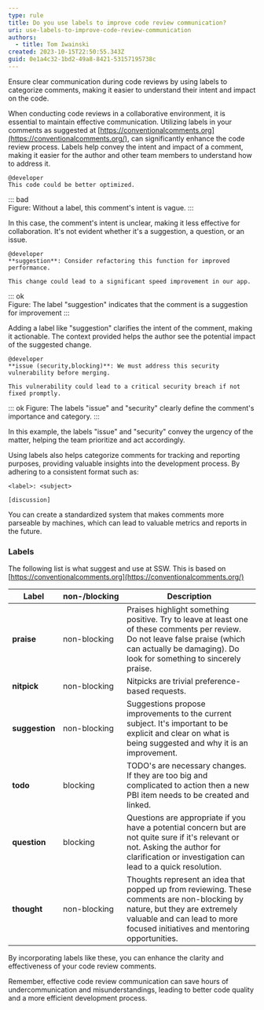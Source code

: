 ```yaml
---
type: rule
title: Do you use labels to improve code review communication?
uri: use-labels-to-improve-code-review-communication
authors:
  - title: Tom Iwainski
created: 2023-10-15T22:50:55.343Z
guid: 0e1a4c32-1bd2-49a8-8421-53157195738c
---
```


Ensure clear communication during code reviews by using labels to categorize comments, making it easier to understand their intent and impact on the code.

<!--endintro-->

When conducting code reviews in a collaborative environment, it is essential to maintain effective communication. Utilizing labels in your comments as suggested at [https://conventionalcomments.org](https://conventionalcomments.org/), can significantly enhance the code review process. Labels help convey the intent and impact of a comment, making it easier for the author and other team members to understand how to address it.

```plain
@developer
This code could be better optimized.
```

::: bad  
Figure: Without a label, this comment's intent is vague.
:::

In this case, the comment's intent is unclear, making it less effective for collaboration. It's not evident whether it's a suggestion, a question, or an issue.

```plain
@developer
**suggestion**: Consider refactoring this function for improved performance.

This change could lead to a significant speed improvement in our app.
```

::: ok  
Figure: The label "suggestion" indicates that the comment is a suggestion for improvement
:::

Adding a label like "suggestion" clarifies the intent of the comment, making it actionable. The context provided helps the author see the potential impact of the suggested change.

```plain
@developer
**issue (security,blocking)**: We must address this security vulnerability before merging.

This vulnerability could lead to a critical security breach if not fixed promptly.
```

::: ok
Figure: The labels "issue" and "security" clearly define the comment's importance and category.
:::

In this example, the labels "issue" and "security" convey the urgency of the matter, helping the team prioritize and act accordingly.

Using labels also helps categorize comments for tracking and reporting purposes, providing valuable insights into the development process. By adhering to a consistent format such as:

```plain
<label>: <subject>

[discussion]
```

You can create a standardized system that makes comments more parseable by machines, which can lead to valuable metrics and reports in the future.

### Labels

The following list is what suggest and use at SSW. This is based on [https://conventionalcomments.org](https://conventionalcomments.org/)

| Label          | non-/blocking | Description                                                                                                                                                                                                |
| -------------- | ------------- | ---------------------------------------------------------------------------------------------------------------------------------------------------------------------------------------------------------- |
| **praise**     | non-blocking  | Praises highlight something positive. Try to leave at least one of these comments per review. Do not leave false praise (which can actually be damaging). Do look for something to sincerely praise.       |
| **nitpick**    | non-blocking  | Nitpicks are trivial preference-based requests.                                                                                                                                                            |
| **suggestion** | non-blocking  | Suggestions propose improvements to the current subject. It's important to be explicit and clear on what is being suggested and why it is an improvement.                                                  |
| **todo**       | blocking      | TODO's are necessary changes. If they are too big and complicated to action then a new PBI item needs to be created and linked.                                                                            |
| **question**   | blocking      | Questions are appropriate if you have a potential concern but are not quite sure if it's relevant or not. Asking the author for clarification or investigation can lead to a quick resolution.             |
| **thought**    | non-blocking  | Thoughts represent an idea that popped up from reviewing. These comments are non-blocking by nature, but they are extremely valuable and can lead to more focused initiatives and mentoring opportunities. |

By incorporating labels like these, you can enhance the clarity and effectiveness of your code review comments.

Remember, effective code review communication can save hours of undercommunication and misunderstandings, leading to better code quality and a more efficient development process.
